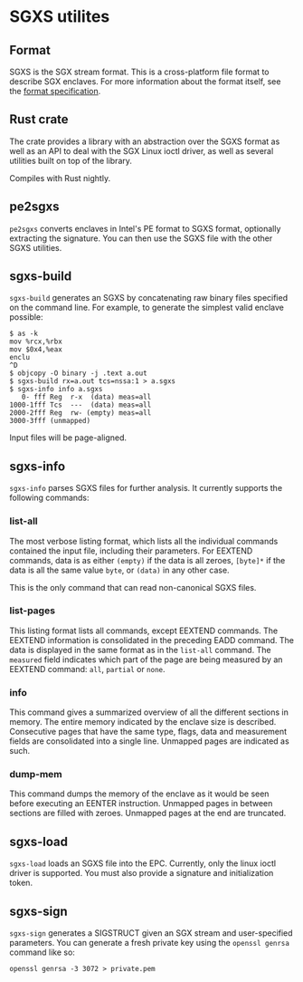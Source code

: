 # SGXS utilites

## Format

SGXS is the SGX stream format. This is a cross-platform file format to describe 
SGX enclaves. For more information about the format itself, see the [format 
specification](../doc/SGXS.md).

## Rust crate

The crate provides a library with an abstraction over the SGXS format as well
as an API to deal with the SGX Linux ioctl driver, as well as several utilities
built on top of the library.

Compiles with Rust nightly.

## pe2sgxs

`pe2sgxs` converts enclaves in Intel's PE format to SGXS format, optionally
extracting the signature. You can then use the SGXS file with the other SGXS
utilities.

## sgxs-build

`sgxs-build` generates an SGXS by concatenating raw binary files specified on
the command line. For example, to generate the simplest valid enclave possible:

```
$ as -k
mov %rcx,%rbx
mov $0x4,%eax
enclu
^D
$ objcopy -O binary -j .text a.out
$ sgxs-build rx=a.out tcs=nssa:1 > a.sgxs
$ sgxs-info info a.sgxs
   0- fff Reg  r-x  (data) meas=all
1000-1fff Tcs  ---  (data) meas=all
2000-2fff Reg  rw- (empty) meas=all
3000-3fff (unmapped)
```

Input files will be page-aligned.

## sgxs-info

`sgxs-info` parses SGXS files for further analysis. It currently supports the
following commands:

### list-all

The most verbose listing format, which lists all the individual commands
contained the input file, including their parameters. For EEXTEND commands,
data is as either `(empty)` if the data is all zeroes, `[byte]*` if the data is
all the same value `byte`, or `(data)` in any other case.

This is the only command that can read non-canonical SGXS files.

### list-pages

This listing format lists all commands, except EEXTEND commands. The EEXTEND
information is consolidated in the preceding EADD command. The data is
displayed in the same format as in the `list-all` command. The `measured` field
indicates which part of the page are being measured by an EEXTEND command:
`all`, `partial` or `none`.

### info

This command gives a summarized overview of all the different sections in
memory. The entire memory indicated by the enclave size is described.
Consecutive pages that have the same type, flags, data and measurement fields
are consolidated into a single line. Unmapped pages are indicated as such.

### dump-mem

This command dumps the memory of the enclave as it would be seen before
executing an EENTER instruction. Unmapped pages in between sections are filled
with zeroes. Unmapped pages at the end are truncated.

## sgxs-load

`sgxs-load` loads an SGXS file into the EPC. Currently, only the linux
ioctl driver is supported. You must also provide a signature and initialization
token.

## sgxs-sign

`sgxs-sign` generates a SIGSTRUCT given an SGX stream and user-specified 
parameters. You can generate a fresh private key using the `openssl genrsa`
command like so:

```
openssl genrsa -3 3072 > private.pem
```
